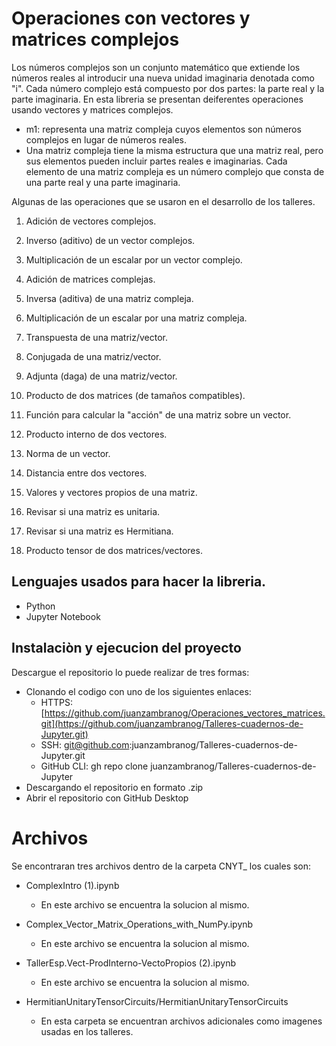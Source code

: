 ﻿# Operaciones con vectores y matrices complejos



Los números complejos son un conjunto matemático que extiende los números reales al introducir una nueva unidad imaginaria denotada como "i". Cada número complejo está compuesto por dos partes: la parte real y la parte imaginaria.
En esta libreria se presentan deiferentes operaciones usando vectores y matrices complejos.


* m1: representa una matriz compleja cuyos elementos son números complejos en lugar de números reales.
* Una matriz compleja tiene la misma estructura que una matriz real, pero sus elementos pueden incluir partes reales e imaginarias. Cada elemento de una matriz compleja es un número complejo que consta de una parte real y una parte imaginaria.


Algunas de las operaciones que se usaron en el desarrollo de los talleres.
  
1. Adición de vectores complejos.
   
3. Inverso (aditivo) de un vector complejos.
   
4. Multiplicación de un escalar por un vector complejo.
   
5. Adición de matrices complejas.
   
6. Inversa (aditiva) de una matriz compleja.
   
7. Multiplicación de un escalar por una matriz compleja.
    
8. Transpuesta de una matriz/vector.
    
9. Conjugada de una matriz/vector.
    
10. Adjunta (daga) de una matriz/vector.
    
11. Producto de dos matrices (de tamaños compatibles).
    
12. Función para calcular la "acción" de una matriz sobre un vector.
    
13. Producto interno de dos vectores.
    
14. Norma de un vector.
    
15. Distancia entre dos vectores.
    
16. Valores  y vectores propios de una matriz.
    
17. Revisar si una matriz es unitaria.
    
18. Revisar si una matriz es Hermitiana.
    
19. Producto tensor de dos matrices/vectores.



## Lenguajes usados para hacer la libreria.
* Python
* Jupyter Notebook

## Instalaciòn y ejecucion del proyecto
Descargue el repositorio lo puede realizar de tres formas:
* Clonando el codigo con uno de los siguientes enlaces: 
  * HTTPS: [https://github.com/juanzambranog/Operaciones_vectores_matrices.git](https://github.com/juanzambranog/Talleres-cuadernos-de-Jupyter.git)
  * SSH: git@github.com:juanzambranog/Talleres-cuadernos-de-Jupyter.git
  * GitHub CLI: gh repo clone juanzambranog/Talleres-cuadernos-de-Jupyter
* Descargando el repositorio en formato .zip
* Abrir el repositorio con GitHub Desktop
  

# Archivos

Se encontraran tres archivos dentro de la carpeta CNYT_ los cuales son:
* ComplexIntro (1).ipynb
  * En este archivo se encuentra la solucion al mismo.

* Complex_Vector_Matrix_Operations_with_NumPy.ipynb
  * En este archivo se encuentra la solucion al mismo.

* TallerEsp.Vect-ProdInterno-VectoPropios (2).ipynb
  * En este archivo se encuentra la solucion al mismo.

* HermitianUnitaryTensorCircuits/HermitianUnitaryTensorCircuits
  * En esta carpeta se encuentran archivos adicionales como imagenes usadas en los talleres.    
